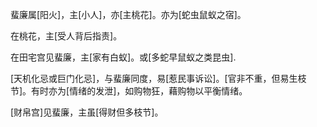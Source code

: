 蜚廉属[阳火]，主[小人]，亦[主桃花]。亦为[蛇虫鼠蚁之宿]。

在桃花，主[受人背后指责]。

在田宅宫见蜚廉，主[家有白蚁]。或[多蛇早鼠蚁之类昆虫].

[天机化忌或巨门化忌]，与蜚廉同度，易[惹民事诉讼]。[官非不重，但易生枝节]。有时亦为[情绪的发泄]，如购物狂，藉购物以平衡情绪。

[财帛宫]见蜚廉，主虽[得财但多枝节]。